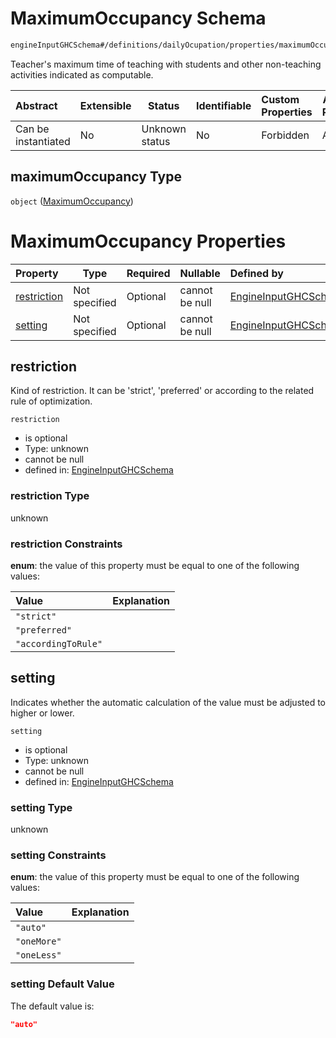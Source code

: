 # MaximumOccupancy Schema

```txt
engineInputGHCSchema#/definitions/dailyOcupation/properties/maximumOccupancy
```

Teacher's maximum time of teaching with students and other non-teaching activities indicated as computable.


| Abstract            | Extensible | Status         | Identifiable | Custom Properties | Additional Properties | Access Restrictions | Defined In                                                         |
| :------------------ | ---------- | -------------- | ------------ | :---------------- | --------------------- | ------------------- | ------------------------------------------------------------------ |
| Can be instantiated | No         | Unknown status | No           | Forbidden         | Allowed               | none                | [ghc.schema.json\*](../out/ghc.schema.json "open original schema") |

## maximumOccupancy Type

`object` ([MaximumOccupancy](ghc-definitions-dailyocupation-properties-maximumoccupancy.md))

# MaximumOccupancy Properties

| Property                    | Type          | Required | Nullable       | Defined by                                                                                                                                                                                                         |
| :-------------------------- | ------------- | -------- | -------------- | :----------------------------------------------------------------------------------------------------------------------------------------------------------------------------------------------------------------- |
| [restriction](#restriction) | Not specified | Optional | cannot be null | [EngineInputGHCSchema](ghc-definitions-dailyocupation-properties-maximumoccupancy-properties-restriction.md "engineInputGHCSchema#/definitions/dailyOcupation/properties/maximumOccupancy/properties/restriction") |
| [setting](#setting)         | Not specified | Optional | cannot be null | [EngineInputGHCSchema](ghc-definitions-dailyocupation-properties-maximumoccupancy-properties-setting.md "engineInputGHCSchema#/definitions/dailyOcupation/properties/maximumOccupancy/properties/setting")         |

## restriction

Kind of restriction. It can be 'strict', 'preferred' or according to the related rule of optimization.


`restriction`

-   is optional
-   Type: unknown
-   cannot be null
-   defined in: [EngineInputGHCSchema](ghc-definitions-dailyocupation-properties-maximumoccupancy-properties-restriction.md "engineInputGHCSchema#/definitions/dailyOcupation/properties/maximumOccupancy/properties/restriction")

### restriction Type

unknown

### restriction Constraints

**enum**: the value of this property must be equal to one of the following values:

| Value               | Explanation |
| :------------------ | ----------- |
| `"strict"`          |             |
| `"preferred"`       |             |
| `"accordingToRule"` |             |

## setting

Indicates whether the automatic calculation of the value must be adjusted to higher or lower.


`setting`

-   is optional
-   Type: unknown
-   cannot be null
-   defined in: [EngineInputGHCSchema](ghc-definitions-dailyocupation-properties-maximumoccupancy-properties-setting.md "engineInputGHCSchema#/definitions/dailyOcupation/properties/maximumOccupancy/properties/setting")

### setting Type

unknown

### setting Constraints

**enum**: the value of this property must be equal to one of the following values:

| Value       | Explanation |
| :---------- | ----------- |
| `"auto"`    |             |
| `"oneMore"` |             |
| `"oneLess"` |             |

### setting Default Value

The default value is:

```json
"auto"
```
